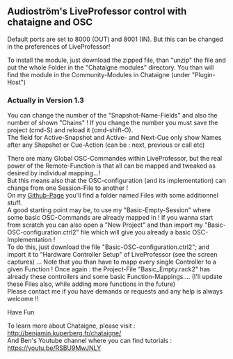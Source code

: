 ## Audioström's LiveProfessor control with chataigne and OSC
Default ports are set to  8000 (OUT) and 8001 (IN). But this can be changed in the preferences of LiveProfessor!

To install the module, just download the zipped file, than "unzip" the file and put the whole Folder in the "Chataigne modules" directory. You than will find the module in the Community-Modules in Chataigne (under "Plugin-Host")

### Actually  in Version 1.3 
You can change the number of the "Snapshot-Name-Fields" and also the number of shown  "Chains" ! If you change the number you must save the project (cmd-S) and reload it (cmd-shift-O).    
The field for Active-Snapshot and Active- and Next-Cue only show Names after any Shapshot or Cue-Action (can be : next, previous or call etc)

There are many Global OSC-Commandes within LiveProfessor, but the real power of the Remote-Function is that all can be mapped and tweaked as desired by individual mapping...!   
But this means also that the OSC-configuration (and its implementation) can change from one Session-File to another !    
On my [Github-Page](https://github.com/ziginfo/Liveprofessor-Chataigne-Module) you'll find a folder named Files with some additionnel stuff.  
A good starting point may be, to use my "Basic-Empty-Session" where some basic OSC-Commands are already mapped in ! If you wanna start from scratch you can also open a "New Project" and than import my "Basic-OSC-configuration.ctrl2" file which will give you already a basic OSC-Implementation !   
To do this, just download the file "Basic-OSC-configuration.ctrl2"; and import it to "Hardware Controller Setup" of LiveProfessor (see the screen captures) ... Note that you than have to mapp every single Controller to a given Function ! Once again : the Project-File "Basic_Empty.rack2" has already these controllers and some basic Function-Mappings.... (I'll update these Files also, while adding more functions in the future)     
Please contact me if you have demands or requests and any help is always welcome !!

Have Fun

To learn more about Chataigne, please visit : http://benjamin.kuperberg.fr/chataigne/    
And Ben's Youtube channel where you can find tutorials : https://youtu.be/RSBU9MwJNLY

